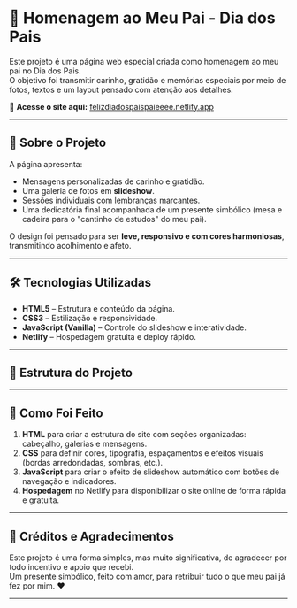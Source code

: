 # 💙 Homenagem ao Meu Pai - Dia dos Pais

Este projeto é uma página web especial criada como homenagem ao meu pai no Dia dos Pais.  
O objetivo foi transmitir carinho, gratidão e memórias especiais por meio de fotos, textos e um layout pensado com atenção aos detalhes.

🔗 **Acesse o site aqui:** [felizdiadospaispaieeee.netlify.app](https://felizdiadospaispaieeee.netlify.app/)

---

## 📖 Sobre o Projeto

A página apresenta:
- Mensagens personalizadas de carinho e gratidão.
- Uma galeria de fotos em **slideshow**.
- Sessões individuais com lembranças marcantes.
- Uma dedicatória final acompanhada de um presente simbólico (mesa e cadeira para o "cantinho de estudos" do meu pai).

O design foi pensado para ser **leve, responsivo e com cores harmoniosas**, transmitindo acolhimento e afeto.

---

## 🛠 Tecnologias Utilizadas

- **HTML5** – Estrutura e conteúdo da página.
- **CSS3** – Estilização e responsividade.
- **JavaScript (Vanilla)** – Controle do slideshow e interatividade.
- **Netlify** – Hospedagem gratuita e deploy rápido.

---

## 📂 Estrutura do Projeto


---

## 🚀 Como Foi Feito

1. **HTML** para criar a estrutura do site com seções organizadas: cabeçalho, galerias e mensagens.
2. **CSS** para definir cores, tipografia, espaçamentos e efeitos visuais (bordas arredondadas, sombras, etc.).
3. **JavaScript** para criar o efeito de slideshow automático com botões de navegação e indicadores.
4. **Hospedagem** no Netlify para disponibilizar o site online de forma rápida e gratuita.

---

## 💌 Créditos e Agradecimentos

Este projeto é uma forma simples, mas muito significativa, de agradecer por todo incentivo e apoio que recebi.  
Um presente simbólico, feito com amor, para retribuir tudo o que meu pai já fez por mim. ❤️

---
